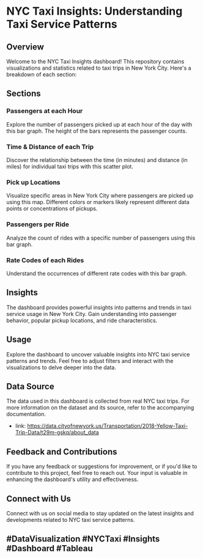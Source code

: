 # NYC Taxi Insights: Understanding Taxi Service Patterns

## Overview

Welcome to the NYC Taxi Insights dashboard! This repository contains visualizations and statistics related to taxi trips in New York City. Here's a breakdown of each section:

## Sections

### Passengers at each Hour
Explore the number of passengers picked up at each hour of the day with this bar graph. The height of the bars represents the passenger counts.

### Time & Distance of each Trip
Discover the relationship between the time (in minutes) and distance (in miles) for individual taxi trips with this scatter plot.

### Pick up Locations
Visualize specific areas in New York City where passengers are picked up using this map. Different colors or markers likely represent different data points or concentrations of pickups.

### Passengers per Ride
Analyze the count of rides with a specific number of passengers using this bar graph.

### Rate Codes of each Rides
Understand the occurrences of different rate codes with this bar graph.

## Insights

The dashboard provides powerful insights into patterns and trends in taxi service usage in New York City. Gain understanding into passenger behavior, popular pickup locations, and ride characteristics.

## Usage

Explore the dashboard to uncover valuable insights into NYC taxi service patterns and trends. Feel free to adjust filters and interact with the visualizations to delve deeper into the data.

## Data Source

The data used in this dashboard is collected from real NYC taxi trips. For more information on the dataset and its source, refer to the accompanying documentation.
- link: https://data.cityofnewyork.us/Transportation/2018-Yellow-Taxi-Trip-Data/t29m-gskq/about_data

## Feedback and Contributions

If you have any feedback or suggestions for improvement, or if you'd like to contribute to this project, feel free to reach out. Your input is valuable in enhancing the dashboard's utility and effectiveness.

## Connect with Us

Connect with us on social media to stay updated on the latest insights and developments related to NYC taxi service patterns.

## #DataVisualization #NYCTaxi #Insights #Dashboard #Tableau
